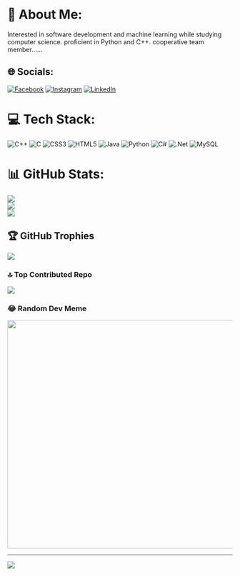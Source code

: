 # 💫 About Me:
Interested in software development and machine learning while studying computer science. proficient in Python and C++. cooperative team member......


## 🌐 Socials:
[![Facebook](https://img.shields.io/badge/Facebook-%231877F2.svg?logo=Facebook&logoColor=white)](https://facebook.com/Noureddine.DRIOUECH.officiel) [![Instagram](https://img.shields.io/badge/Instagram-%23E4405F.svg?logo=Instagram&logoColor=white)](https://instagram.com/noureddine.driouech) [![LinkedIn](https://img.shields.io/badge/LinkedIn-%230077B5.svg?logo=linkedin&logoColor=white)](https://linkedin.com/in/in/noureddine-driouech-92a200237) 

# 💻 Tech Stack:
![C++](https://img.shields.io/badge/c++-%2300599C.svg?style=for-the-badge&logo=c%2B%2B&logoColor=white) ![C](https://img.shields.io/badge/c-%2300599C.svg?style=for-the-badge&logo=c&logoColor=white) ![CSS3](https://img.shields.io/badge/css3-%231572B6.svg?style=for-the-badge&logo=css3&logoColor=white) ![HTML5](https://img.shields.io/badge/html5-%23E34F26.svg?style=for-the-badge&logo=html5&logoColor=white) ![Java](https://img.shields.io/badge/java-%23ED8B00.svg?style=for-the-badge&logo=java&logoColor=white) ![Python](https://img.shields.io/badge/python-3670A0?style=for-the-badge&logo=python&logoColor=ffdd54) ![C#](https://img.shields.io/badge/c%23-%23239120.svg?style=for-the-badge&logo=c-sharp&logoColor=white) ![.Net](https://img.shields.io/badge/.NET-5C2D91?style=for-the-badge&logo=.net&logoColor=white) ![MySQL](https://img.shields.io/badge/mysql-%2300f.svg?style=for-the-badge&logo=mysql&logoColor=white)
# 📊 GitHub Stats:
![](https://github-readme-stats.vercel.app/api?username=NoureddineDRIOUECH&theme=dark&hide_border=false&include_all_commits=false&count_private=false)<br/>
![](https://github-readme-streak-stats.herokuapp.com/?user=NoureddineDRIOUECH&theme=dark&hide_border=false)<br/>
![](https://github-readme-stats.vercel.app/api/top-langs/?username=NoureddineDRIOUECH&theme=dark&hide_border=false&include_all_commits=false&count_private=false&layout=compact)

## 🏆 GitHub Trophies
![](https://github-profile-trophy.vercel.app/?username=NoureddineDRIOUECH&theme=radical&no-frame=false&no-bg=true&margin-w=4)

### 🔝 Top Contributed Repo
![](https://github-contributor-stats.vercel.app/api?username=NoureddineDRIOUECH&limit=5&theme=dark&combine_all_yearly_contributions=true)

### 😂 Random Dev Meme
<img src="https://rm.up.railway.app/" width="512px"/>

---
[![](https://visitcount.itsvg.in/api?id=NoureddineDRIOUECH&icon=0&color=0)](https://visitcount.itsvg.in)

<!-- Proudly created with GPRM ( https://gprm.itsvg.in ) -->
